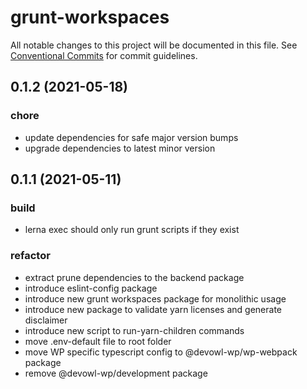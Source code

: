 # grunt-workspaces

All notable changes to this project will be documented in this file.
See [Conventional Commits](https://conventionalcommits.org) for commit guidelines.

## 0.1.2 (2021-05-18)


### chore

* update dependencies for safe major version bumps
* upgrade dependencies to latest minor version





## 0.1.1 (2021-05-11)


### build

* lerna exec should only run grunt scripts if they exist


### refactor

* extract prune dependencies to the backend package
* introduce eslint-config package
* introduce new grunt workspaces package for monolithic usage
* introduce new package to validate yarn licenses and generate disclaimer
* introduce new script to run-yarn-children commands
* move .env-default file to root folder
* move WP specific typescript config to @devowl-wp/wp-webpack package
* remove @devowl-wp/development package
